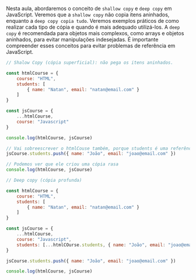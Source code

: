 Nesta aula, abordaremos o conceito de `shallow copy` e `deep copy` em JavaScript. Veremos que a `shallow copy` não copia itens aninhados, enquanto a `deep copy copia tudo`. Veremos exemplos práticos de como realizar cada tipo de cópia e quando é mais adequado utilizá-los. A `deep copy` é recomendada para objetos mais complexos, como arrays e objetos aninhados, para evitar manipulações indesejadas. É importante compreender esses conceitos para evitar problemas de referência em JavaScript.

```js
// Shalow Copy (cópia superficial): não pega os itens aninhados.

const htmlCourse = {
	course: "HTML",
	students: [
		{ name: "Natan", email: "natan@email.com" }
	]
}

const jsCourse = {
	...htmlCourse,
	course: "Javascript"
}

console.log(htmlCourse, jsCourse)
```

```js
// Vai sobreescrever o htmlCouse também, porque students é uma referência
jsCourse.students.push({ name: "João", email: "joao@email.com" })

// Podemos ver que ele criou uma cópia rasa
console.log(htmlCourse, jsCourse)
```

```js
// Deep copy (cópia profunda)

const htmlCourse = {
	course: "HTML",
	students: [
		{ name: "Natan", email: "natan@email.com" }
	]
}

const jsCourse = {
	...htmlCourse,
	course: "Javascript",
	students: [...htmlCOurse.students, { name: "João", email: "joao@email.com" }]
}

jsCourse.students.push({ name: "João", email: "joao@email.com" })

console.log(htmlCourse, jsCourse)
```